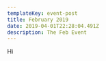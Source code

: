 ```yaml
---
templateKey: event-post
title: February 2019
date: 2019-04-01T22:28:04.491Z
description: The Feb Event
---
```

Hi
